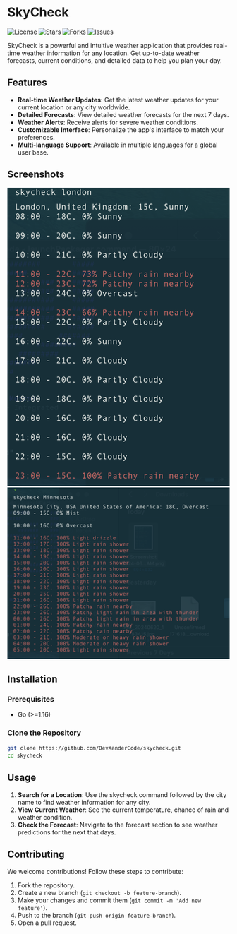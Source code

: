 # SkyCheck

[![License](https://img.shields.io/github/license/DevXanderCode/skycheck)](LICENSE)
[![Stars](https://img.shields.io/github/stars/DevXanderCode/skycheck)](https://github.com/DevXanderCode/skycheck/stargazers)
[![Forks](https://img.shields.io/github/forks/DevXanderCode/skycheck)](https://github.com/DevXanderCode/skycheck/network/members)
[![Issues](https://img.shields.io/github/issues/DevXanderCode/skycheck)](https://github.com/DevXanderCode/skycheck/issues)

SkyCheck is a powerful and intuitive weather application that provides real-time weather information for any location. Get up-to-date weather forecasts, current conditions, and detailed data to help you plan your day.

## Features

- **Real-time Weather Updates**: Get the latest weather updates for your current location or any city worldwide.
- **Detailed Forecasts**: View detailed weather forecasts for the next 7 days.
- **Weather Alerts**: Receive alerts for severe weather conditions.
- **Customizable Interface**: Personalize the app's interface to match your preferences.
- **Multi-language Support**: Available in multiple languages for a global user base.

## Screenshots

![Screenshot 1](images/screenshot1.png)
![Screenshot 2](images/screenshot2.png)

## Installation

### Prerequisites

- Go (>=1.16)

### Clone the Repository

```bash
git clone https://github.com/DevXanderCode/skycheck.git
cd skycheck

```

## Usage

1. **Search for a Location**: Use the skycheck command followed by the city name to find weather information for any city.
2. **View Current Weather**: See the current temperature, chance of rain and weather condition.
3. **Check the Forecast**: Navigate to the forecast section to see weather predictions for the next that days.

## Contributing

We welcome contributions! Follow these steps to contribute:

1. Fork the repository.
2. Create a new branch (`git checkout -b feature-branch`).
3. Make your changes and commit them (`git commit -m 'Add new feature'`).
4. Push to the branch (`git push origin feature-branch`).
5. Open a pull request.

<!-- For detailed information, refer to our [Contributing Guide](CONTRIBUTING.md). -->

